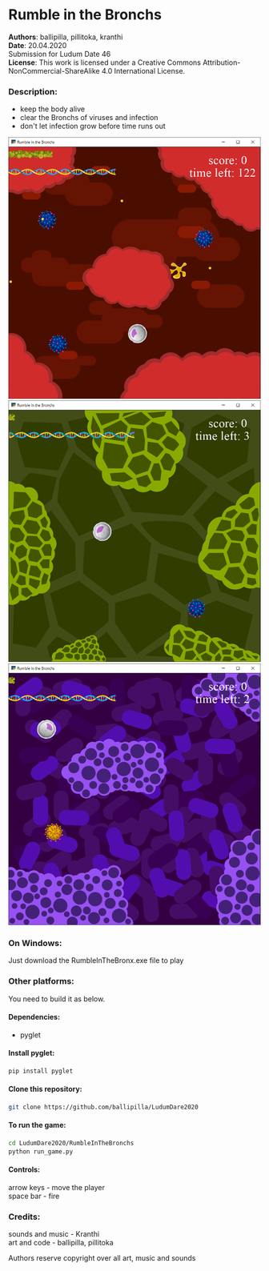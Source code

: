# Rumble in the Bronchs

**Authors**: ballipilla, pillitoka, kranthi  
**Date**: 20.04.2020  
Submission for Ludum Date 46  
**License**: This work is licensed under a Creative Commons Attribution-NonCommercial-ShareAlike 4.0 International License.

### Description:
- keep the body alive   
- clear the Bronchs of viruses and infection   
- don't let infection grow before time runs out   

![ScreenShot1](/RumbleInTheBronchs/resources/images/screenshot_1.png)
![ScreenShot2](/RumbleInTheBronchs/resources/images/screenshot_2.png)
![ScreenShot3](/RumbleInTheBronchs/resources/images/screenshot_3.png)

### On Windows:
Just download the RumbleInTheBronx.exe file to play

### Other platforms:
You need to build it as below.

#### Dependencies:  
- pyglet

#### Install pyglet:  
```bash
pip install pyglet
```
#### Clone this repository:
```bash
git clone https://github.com/ballipilla/LudumDare2020
```

#### To run the game:  
```bash
cd LudumDare2020/RumbleInTheBronchs
python run_game.py   
```

#### Controls:
arrow keys - move the player  
space bar - fire  

### Credits:
sounds and music - Kranthi   
art and code - ballipilla, pillitoka   

Authors reserve copyright over all art, music and sounds
